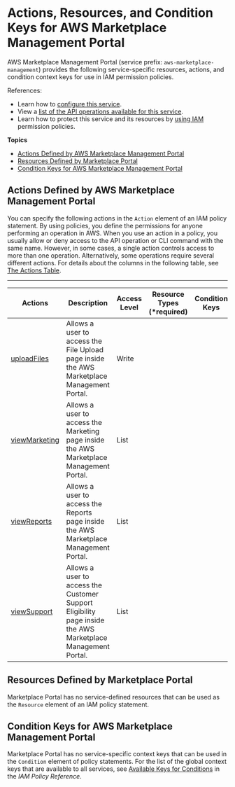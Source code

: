 # Actions, Resources, and Condition Keys for AWS Marketplace Management Portal<a name="list_awsmarketplacemanagementportal"></a>

AWS Marketplace Management Portal \(service prefix: `aws-marketplace-management`\) provides the following service\-specific resources, actions, and condition context keys for use in IAM permission policies\.

References:
+ Learn how to [configure this service](http://docs.aws.amazon.com/marketplace/latest/controlling-access/)\.
+ View a [list of the API operations available for this service](http://docs.aws.amazon.com/marketplace/latest/controlling-access/)\.
+ Learn how to protect this service and its resources by [using IAM](http://docs.aws.amazon.com/marketplace/latest/controlling-access/marketplace-management-portal-user-access.html#detailed-management-portal-permissions) permission policies\.

**Topics**
+ [Actions Defined by AWS Marketplace Management Portal](#awsmarketplacemanagementportal-actions-as-permissions)
+ [Resources Defined by Marketplace Portal](#awsmarketplacemanagementportal-resources-for-iam-policies)
+ [Condition Keys for AWS Marketplace Management Portal](#awsmarketplacemanagementportal-policy-keys)

## Actions Defined by AWS Marketplace Management Portal<a name="awsmarketplacemanagementportal-actions-as-permissions"></a>

You can specify the following actions in the `Action` element of an IAM policy statement\. By using policies, you define the permissions for anyone performing an operation in AWS\. When you use an action in a policy, you usually allow or deny access to the API operation or CLI command with the same name\. However, in some cases, a single action controls access to more than one operation\. Alternatively, some operations require several different actions\. For details about the columns in the following table, see [The Actions Table](reference_policies_actions-resources-contextkeys.md#actions_table)\.


****  

| Actions | Description | Access Level | Resource Types \(\*required\) | Condition Keys | Dependent Actions | 
| --- | --- | --- | --- | --- | --- | 
| [uploadFiles](http://docs.aws.amazon.com/marketplace/latest/controlling-access/marketplace-management-portal-user-access.html#detailed-management-portal-permissions) | Allows a user to access the File Upload page inside the AWS Marketplace Management Portal\. | Write |  |  |  | 
| [viewMarketing](http://docs.aws.amazon.com/marketplace/latest/controlling-access/marketplace-management-portal-user-access.html#detailed-management-portal-permissions) | Allows a user to access the Marketing page inside the AWS Marketplace Management Portal\. | List |  |  |  | 
| [viewReports](http://docs.aws.amazon.com/marketplace/latest/controlling-access/marketplace-management-portal-user-access.html#detailed-management-portal-permissions) | Allows a user to access the Reports page inside the AWS Marketplace Management Portal\. | List |  |  |  | 
| [viewSupport](http://docs.aws.amazon.com/marketplace/latest/controlling-access/marketplace-management-portal-user-access.html#detailed-management-portal-permissions) | Allows a user to access the Customer Support Eligibility page inside the AWS Marketplace Management Portal\. | List |  |  |  | 

## Resources Defined by Marketplace Portal<a name="awsmarketplacemanagementportal-resources-for-iam-policies"></a>

Marketplace Portal has no service\-defined resources that can be used as the `Resource` element of an IAM policy statement\.

## Condition Keys for AWS Marketplace Management Portal<a name="awsmarketplacemanagementportal-policy-keys"></a>

Marketplace Portal has no service\-specific context keys that can be used in the `Condition` element of policy statements\. For the list of the global context keys that are available to all services, see [Available Keys for Conditions](http://docs.aws.amazon.com/IAM/latest/UserGuide/reference_policies_condition-keys.html#AvailableKeys) in the *IAM Policy Reference*\.